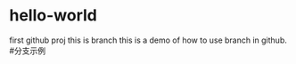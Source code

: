 # hello-world
first github proj
this is branch
this is a demo of how to use branch in github.
#分支示例
